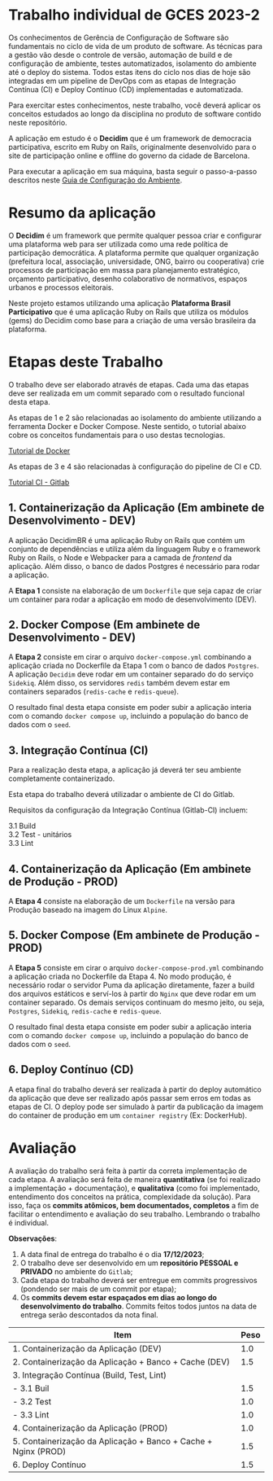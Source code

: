 # Trabalho individual de GCES 2023-2

Os conhecimentos de Gerência de Configuração de Software são fundamentais no ciclo de vida de um produto de software. As técnicas para a gestão vão desde o controle de versão, automação de build e de configuração de ambiente, testes automatizados, isolamento do ambiente até o deploy do sistema. Todos estas itens do ciclo nos dias de hoje são integradas em um pipeline de DevOps com as etapas de Integração Contínua (CI) e Deploy Contínuo (CD) implementadas e automatizada.

Para exercitar estes conhecimentos, neste trabalho, você deverá aplicar os conceitos estudados ao longo da disciplina no produto de software contido neste repositório.

A aplicação em estudo é o **Decidim** que é um framework de democracia participativa, escrito em Ruby on Rails, originalmente desenvolvido para o site de participação online e offline do governo da cidade de Barcelona.

Para executar a aplicação em sua máquina, basta seguir o passo-a-passo descritos neste [Guia de Configuração do Ambiente](./Instrucoes_de_Configuracao.md).

# Resumo da aplicação 

O **Decidim** é um framework que permite qualquer pessoa criar e configurar uma plataforma web para ser utilizada como uma rede política de participação democrática. A plataforma permite que qualquer organização (prefeitura local, associação, universidade, ONG, bairro ou cooperativa) crie processos de participação em massa para planejamento estratégico, orçamento participativo, desenho colaborativo de normativos, espaços urbanos e processos eleitorais.

Neste projeto estamos utilizando uma aplicação **Plataforma Brasil Participativo** que é uma aplicação Ruby on Rails que utiliza os módulos (gems) do Decidim como base para a criação de uma versão brasileira da plataforma.

# Etapas deste Trabalho

O trabalho deve ser elaborado através de etapas. Cada uma das etapas deve ser realizada em um commit separado com o resultado funcional desta etapa.

As etapas de 1 e 2 são relacionadas ao isolamento do ambiente utilizando a ferramenta Docker e Docker Compose. Neste sentido, o tutorial abaixo cobre os conceitos fundamentais para o uso destas tecnologias.

[Tutorial de Docker](https://github.com/FGA-GCES/Workshop-Docker-Entrega-01/tree/main/tutorial_docker)

As etapas de 3 e 4 são relacionadas à configuração do pipeline de CI e CD.

[Tutorial CI - Gitlab](https://github.com/FGA-GCES/Workshop-CI-Entrega-02/tree/main/gitlab-ci_tutorial)

## 1. Containerização da Aplicação (Em ambinete de Desenvolvimento - DEV)

A aplicação DecidimBR é uma aplicação Ruby on Rails que contém um conjunto de dependências e utiliza além da linguagem Ruby e o framework Ruby on Rails, o Node e Webpacker para a camada de *frontend* da aplicação. Além disso, o banco de dados Postgres é necessário para rodar a aplicação.

A **Etapa 1** consiste na elaboração de um `Dockerfile` que seja capaz de criar um container para rodar a aplicação em modo de desenvolvimento (DEV).

## 2. Docker Compose (Em ambinete de Desenvolvimento - DEV)

A **Etapa 2** consiste em cirar o arquivo `docker-compose.yml` combinando a aplicação criada no Dockerfile da Etapa 1 com o banco de dados `Postgres`. A aplicação `Decidim` deve rodar em um container separado do do serviço `Sidekiq`. Além disso, os servidores `redis` também devem estar em containers separados (`redis-cache` e `redis-queue`).

O resultado final desta etapa consiste em poder subir a aplicação interia com o comando `docker compose up`, incluindo a população do banco de dados com o `seed`.

## 3. Integração Contínua (CI)

Para a realização desta etapa, a aplicação já deverá ter seu ambiente completamente containerizado.

Esta etapa do trabalho deverá utilizadar o ambiente de CI do Gitlab.

Requisitos da configuração da Integração Contínua (Gitlab-CI) incluem:

3.1 Build  
3.2 Test - unitários  
3.3 Lint   

## 4. Containerização da Aplicação (Em ambinete de Produção - PROD)

A **Etapa 4** consiste na elaboração de um `Dockerfile` na versão para Produção baseado na imagem do Linux `Alpine`.

## 5. Docker Compose (Em ambinete de Produção - PROD)

A **Etapa 5** consiste em cirar o arquivo `docker-compose-prod.yml` combinando a aplicação criada no Dockerfile da Etapa 4. No modo produção, é necessário rodar o servidor Puma da aplicação diretamente, fazer a build dos arquivos estáticos e serví-los à partir do `Nginx` que deve rodar em um container separado. Os demais serviços continuam do mesmo jeito, ou seja, `Postgres`, `Sidekiq`, `redis-cache` e `redis-queue`.

O resultado final desta etapa consiste em poder subir a aplicação interia com o comando `docker compose up`, incluindo a população do banco de dados com o `seed`.

## 6. Deploy Contínuo (CD)

A etapa final do trabalho deverá ser realizada à partir do deploy automático da aplicação que deve ser realizado após passar sem erros em todas as etapas de CI. O deploy pode ser simulado à partir da publicação da imagem do container de produção em um `container registry` (Ex: DockerHub).

# Avaliação

A avaliação do trabalho será feita à partir da correta implementação de cada etapa. A avaliação será feita de maneira **quantitativa** (se foi realizado a implementação + documentação), e **qualitativa** (como foi implementado, entendimento dos conceitos na prática, complexidade da solução). Para isso, faça os **commits atômicos, bem documentados, completos** a fim de facilitar o entendimento e avaliação do seu trabalho. Lembrando o trabalho é individual.

**Observações**: 
1. A data final de entrega do trabalho é o dia **17/12/2023**;
2. O trabalho deve ser desenvolvido em um **repositório PESSOAL e PRIVADO** no ambiente do `Gitlab`;
3. Cada etapa do trabalho deverá ser entregue em commits progressivos (pondendo ser mais de um commit por etapa);
4. Os **commits devem estar espaçados em dias ao longo do desenvolvimento do trabalho**. Commits feitos todos juntos na data de entrega serão descontados da nota final.

| Item | Peso |
|---|---|
| 1. Containerização da Aplicação (DEV)                         | 1.0 |
| 2. Containerização da Aplicação + Banco + Cache (DEV)         | 1.5 |
| 3. Integração Contínua (Build, Test, Lint)                    |     |
| - 3.1 Buil                                                    | 1.5 |
| - 3.2 Test                                                    | 1.0 |
| - 3.3 Lint                                                    | 1.0 |
| 4. Containerização da Aplicação (PROD)                        | 1.0 |
| 5. Containerização da Aplicação + Banco + Cache + Nginx (PROD) | 1.5 |
| 6. Deploy Contínuo                                            | 1.5 |